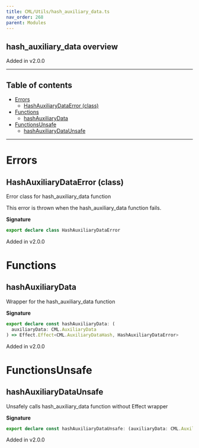 ```yaml
---
title: CML/Utils/hash_auxiliary_data.ts
nav_order: 268
parent: Modules
---
```


## hash_auxiliary_data overview

Added in v2.0.0

---

<h2 class="text-delta">Table of contents</h2>

- [Errors](#errors)
  - [HashAuxiliaryDataError (class)](#hashauxiliarydataerror-class)
- [Functions](#functions)
  - [hashAuxiliaryData](#hashauxiliarydata)
- [FunctionsUnsafe](#functionsunsafe)
  - [hashAuxiliaryDataUnsafe](#hashauxiliarydataunsafe)

---

# Errors

## HashAuxiliaryDataError (class)

Error class for hash_auxiliary_data function

This error is thrown when the hash_auxiliary_data function fails.

**Signature**

```ts
export declare class HashAuxiliaryDataError
```

Added in v2.0.0

# Functions

## hashAuxiliaryData

Wrapper for the hash_auxiliary_data function

**Signature**

```ts
export declare const hashAuxiliaryData: (
  auxiliaryData: CML.AuxiliaryData
) => Effect.Effect<CML.AuxiliaryDataHash, HashAuxiliaryDataError>
```

Added in v2.0.0

# FunctionsUnsafe

## hashAuxiliaryDataUnsafe

Unsafely calls hash_auxiliary_data function without Effect wrapper

**Signature**

```ts
export declare const hashAuxiliaryDataUnsafe: (auxiliaryData: CML.AuxiliaryData) => CML.AuxiliaryDataHash
```

Added in v2.0.0
